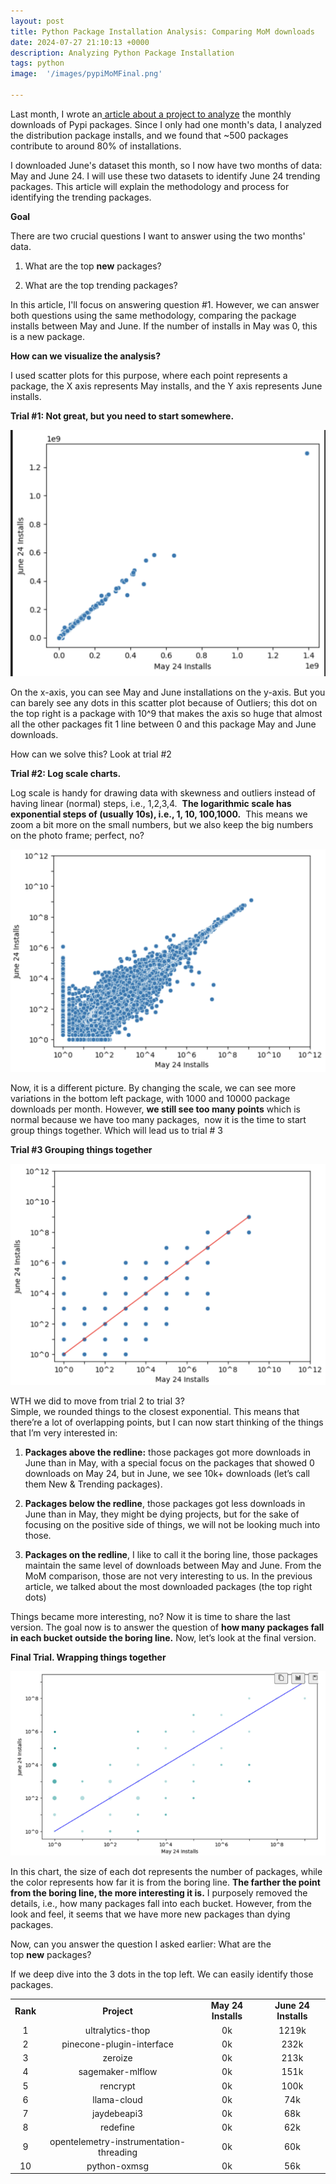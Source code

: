 ```yaml
---
layout: post
title: Python Package Installation Analysis: Comparing MoM downloads
date: 2024-07-27 21:10:13 +0000
description: Analyzing Python Package Installation
tags: python
image:  '/images/pypiMoMFinal.png'

---
```


Last month, I wrote an[ article about a project to analyze](https://ahmedomareissa.github.io/pypi-eda) the monthly downloads of Pypi packages. Since I only had one month's data, I analyzed the distribution package installs, and we found that \~500 packages contribute to around 80% of installations.

I downloaded June's dataset this month, so I now have two months of data: May and June 24. I will use these two datasets to identify June 24 trending packages. This article will explain the methodology and process for identifying the trending packages.

**Goal**

There are two crucial questions I want to answer using the two months' data.

1. What are the top **new** packages?

2. What are the top trending packages?

In this article, I'll focus on answering question #1. However, we can answer both questions using the same methodology, comparing the package installs between May and June. If the number of installs in May was 0, this is a new package.

**How can we visualize the analysis?**

I used scatter plots for this purpose, where each point represents a package, the X axis represents May installs, and the Y axis represents June installs.

**Trial #1: Not great, but you need to start somewhere.** 

![](/images/pypiMoMtrial1.png)

On the x-axis, you can see May and June installations on the y-axis. But you can barely see any dots in this scatter plot because of Outliers; this dot on the top right is a package with 10^9 that makes the axis so huge that almost all the other packages fit 1 line between 0 and this package May and June downloads. 

How can we solve this? Look at trial #2

**Trial #2: Log scale charts.** 

Log scale is handy for drawing data with skewness and outliers instead of having linear (normal) steps, i.e., 1,2,3,4.  **The logarithmic scale has exponential steps of (usually 10s), i.e., 1, 10, 100,1000.**  This means we zoom a bit more on the small numbers, but we also keep the big numbers on the photo frame; perfect, no? 

![](/images/pypiMoMtrial2.png)

Now, it is a different picture. By changing the scale, we can see more variations in the bottom left package, with 1000 and 10000 package downloads per month. However, **we still see too many points** which is normal because we have too many packages,  now it is the time to start group things together. Which will lead us to trial # 3 

**Trial #3 Grouping things together**

![](/images/pypiMoMtrial3.png)

WTH we did to move from trial 2 to trial 3?\
Simple, we rounded things to the closest exponential. This means that there’re a lot of overlapping points, but I can now start thinking of the things that I’m very interested in: 

1. **Packages above the redline:** those packages got more downloads in June than in May, with a special focus on the packages that showed 0 downloads on May 24, but in June, we see 10k+ downloads (let’s call them New & Trending packages). 

2. **Packages below the redline**, those packages got less downloads in June than in May, they might be dying projects, but for the sake of focusing on the positive side of things, we will not be looking much into those. 

3. **Packages on the redline**, I like to call it the boring line, those packages maintain the same level of downloads between May and June. From the MoM comparison, those are not very interesting to us. In the previous article, we talked about the most downloaded packages (the top right dots) 

Things became more interesting, no? Now it is time to share the last version. The goal now is to answer the question of **how many packages fall in each bucket outside the boring line.** Now, let’s look at the final version.

**Final Trial. Wrapping things together**

![](/images/pypiMoMFinal.png)

In this chart, the size of each dot represents the number of packages, while the color represents how far it is from the boring line. **The farther the point from the boring line, the more interesting it is.** I purposely removed the details, i.e., how many packages fall into each bucket. However, from the look and feel, it seems that we have more new packages than dying packages. 

Now, can you answer the question I asked earlier: What are the top **new** packages?

If we deep dive into the 3 dots in the top left. We can easily identify those packages.

|          |                                         |                     |                      |
| :------: | :-------------------------------------: | :-----------------: | :------------------: |
| **Rank** |               **Project**               | **May 24 Installs** | **June 24 Installs** |
|     1    |             ultralytics-thop            |          0k         |         1219k        |
|     2    |        pinecone-plugin-interface        |          0k         |         232k         |
|     3    |                 zeroize                 |          0k         |         213k         |
|     4    |             sagemaker-mlflow            |          0k         |         151k         |
|     5    |                 rencrypt                |          0k         |         100k         |
|     6    |               llama-cloud               |          0k         |          74k         |
|     7    |               jaydebeapi3               |          0k         |          68k         |
|     8    |                 redefine                |          0k         |          62k         |
|     9    | opentelemetry-instrumentation-threading |          0k         |          60k         |
|    10    |               python-oxmsg              |          0k         |          56k         |
